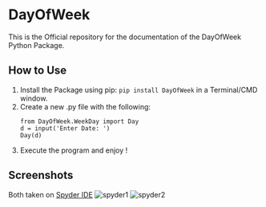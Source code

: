 # DayOfWeek
This is the Official repository for the documentation of the DayOfWeek Python Package.
## How to Use ##
1. Install the Package using pip:
    `pip install DayOfWeek` in a Terminal/CMD window.
2. Create a new .py file with the following:
    ```
    from DayOfWeek.WeekDay import Day
    d = input('Enter Date: ')
    Day(d)
    ```   
 3. Execute the program and enjoy !

## Screenshots
Both taken on [Spyder IDE](https://spyder-ide.org)
![spyder1](https://user-images.githubusercontent.com/71964994/132985504-f4b89f35-a61b-47b9-bf05-015847a44ef4.png)
![spyder2](https://user-images.githubusercontent.com/71964994/132985508-b4ae2610-751d-4420-b581-5390134fa0fe.png)


